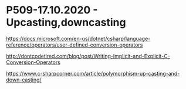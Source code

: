 # P509-17.10.2020 - Upcasting,downcasting

https://docs.microsoft.com/en-us/dotnet/csharp/language-reference/operators/user-defined-conversion-operators

http://dontcodetired.com/blog/post/Writing-Implicit-and-Explicit-C-Conversion-Operators

https://www.c-sharpcorner.com/article/polymorphism-up-casting-and-down-casting/
